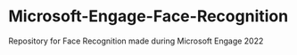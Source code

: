 # Microsoft-Engage-Face-Recognition
Repository for Face Recognition made during Microsoft Engage 2022
